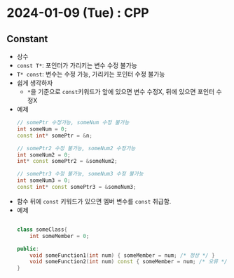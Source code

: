 # 2024-01-09 (Tue) : CPP

## Constant
- 상수
- `const T*`: 포인터가 가리키는 변수 수정 불가능
- `T* const`: 변수는 수정 가능, 가리키는 포인터 수정 불가능
- 쉽게 생각하자
    - `*`을 기준으로 `const`키워드가 앞에 있으면 변수 수정X, 뒤에 있으면 포인터 수정X
- 예제
    ```cpp
    // somePtr 수정가능, someNum 수정 불가능
    int someNum = 0;
    const int* somePtr = &n;

    // somePtr2 수정 불가능, someNum2 수정가능
    int someNum2 = 0;
    int* const somePtr2 = &someNum2;

    // somePtr3 수정 불가능, someNum3 수정 불가능
    int someNum3 = 0;
    const int* const somePtr3 = &someNum3;
    ```
- 함수 뒤에 `const` 키워드가 있으면 멤버 변수를 `const` 취급함.
- 예제
    ```cpp

    class someClass{
        int someMember = 0;

    public:
        void someFunction1(int num) { someMember = num; /* 정상 */ }
        void someFunction2(int num) const { someMember = num; /* 오류 */ }
    }

    ```